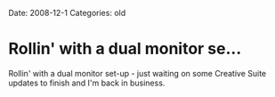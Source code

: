 Date: 2008-12-1
Categories: old

# Rollin' with a dual monitor se...

Rollin' with a dual monitor set-up - just waiting on some Creative Suite updates to finish and I'm back in business.

